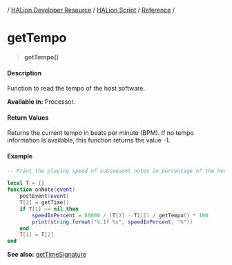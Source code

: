 / [HALion Developer Resource](../../HALion-Developer-Resource.md) / [HALion Script](./HALion-Script.md) / [Reference](./Reference.md) /

# getTempo

>**getTempo()**

#### Description

Function to read the tempo of the host software.

**Available in:** Processor.

#### Return Values

Returns the current tempo in beats per minute (BPM). If no tempo information is available, this function returns the value -1.

#### Example

```lua
-- Print the playing speed of subsequent notes in percentage of the host tempo.

local T = {}
function onNote(event)
    postEvent(event)
    T[2] = getTime()
    if T[1] ~= nil then
        speedInPercent = 60000 / (T[2] - T[1]) / getTempo() * 100
        print(string.format("%.1f %s", speedInPercent, "%"))
    end
    T[1] = T[2]
end
```

**See also:** [getTimeSignature](./getTimeSignature.md)